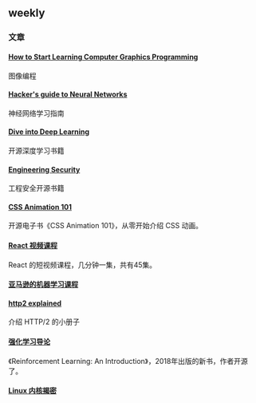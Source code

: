 ## weekly

### 文章
#### [How to Start Learning Computer Graphics Programming](https://erkaman.github.io/posts/beginner_computer_graphics.html)
图像编程

#### [Hacker's guide to Neural Networks](https://karpathy.github.io/neuralnets/)
神经网络学习指南

#### [Dive into Deep Learning](http://d2l.ai/index.html)
开源深度学习书籍

#### [Engineering Security](https://www.cs.auckland.ac.nz/~pgut001/pubs/book.pdf)
工程安全开源书籍

#### [CSS Animation 101](https://github.com/cssanimation/css-animation-101)
开源电子书《CSS Animation 101》，从零开始介绍 CSS 动画。

#### [React 视频课程](https://scrimba.com/g/glearnreact)
React 的短视频课程，几分钟一集，共有45集。

#### [亚马逊的机器学习课程](https://amazonaws-china.com/cn/training/learning-paths/machine-learning/)

#### [http2 explained](https://daniel.haxx.se/http2/)
介绍 HTTP/2 的小册子

#### [强化学习导论](http://incompleteideas.net/book/the-book.html)
《Reinforcement Learning: An Introduction》，2018年出版的新书，作者开源了。

#### [Linux 内核揭密](https://xinqiu.gitbooks.io/linux-insides-cn/content/index.html)
